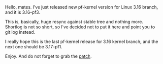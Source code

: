 Hello, mates. I've just released new pf-kernel version for Linux 3.16 branch,
and it is 3.16-pf3.  
  
This is, basically, huge resync against stable tree and nothing more. Shortlog
is not so short, so I've decided not to put it here and point you to git log
instead.  
  
I really hope this is the last pf-kernel release for 3.16 kernel branch, and
the next one should be 3.17-pf1.  
  
Enjoy. And do not forget to grab the
[patch](https://pf.natalenko.name/sources/3.16/patch-3.16-pf3.xz).

